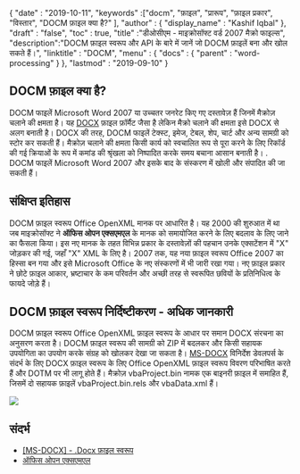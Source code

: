 {
  "date" : "2019-10-11",
  "keywords" :["docm", "फ़ाइल", "प्रारूप", "फ़ाइल प्रकार", "विस्तार", "DOCM फ़ाइल क्या है?" ],
  "author" : {
    "display_name" : "Kashif Iqbal"
},
  "draft" : "false",
  "toc" : true,
  "title" :"डीओसीएम - माइक्रोसॉफ्ट वर्ड 2007 मैक्रो फाइल्स",
  "description":"DOCM फ़ाइल स्वरूप और API के बारे में जानें जो DOCM फ़ाइलें बना और खोल सकते हैं।",
  "linktitle" : "DOCM",
  "menu" : {
    "docs" : {
      "parent" : "word-processing"
}
},
  "lastmod" : "2019-09-10"
}

## DOCM फ़ाइल क्या है?

DOCM फाइलें Microsoft Word 2007 या उच्चतर जनरेट किए गए दस्तावेज़ हैं जिनमें मैक्रोज़ चलाने की क्षमता है। यह [DOCX](/word-processing/docx/) फ़ाइल फ़ॉर्मैट जैसा है लेकिन मैक्रो चलाने की क्षमता इसे DOCX से अलग बनाती है। DOCX की तरह, DOCM फाइलें टेक्स्ट, इमेज, टेबल, शेप, चार्ट और अन्य सामग्री को स्टोर कर सकती हैं। मैक्रोज़ चलाने की क्षमता किसी कार्य को स्वचालित रूप से पूरा करने के लिए रिकॉर्ड की गई क्रियाओं के रूप में कमांड की श्रृंखला को निष्पादित करके समय बचाना आसान बनाती है। . DOCM फाइलें Microsoft Word 2007 और इसके बाद के संस्करण में खोली और संपादित की जा सकती हैं।

## संक्षिप्त इतिहास

DOCM फ़ाइल स्वरूप Office OpenXML मानक पर आधारित है। यह 2000 की शुरुआत में था जब माइक्रोसॉफ्ट ने **ऑफिस ओपन एक्सएमएल** के मानक को समायोजित करने के लिए बदलाव के लिए जाने का फैसला किया। इस नए मानक के तहत विभिन्न प्रकार के दस्तावेज़ों की पहचान उनके एक्सटेंशन में "X" जोड़कर की गई, जहाँ "X" XML के लिए है। 2007 तक, यह नया फ़ाइल स्वरूप Office 2007 का हिस्सा बन गया और इसे Microsoft Office के नए संस्करणों में भी जारी रखा गया। नए फ़ाइल प्रकार ने छोटे फ़ाइल आकार, भ्रष्टाचार के कम परिवर्तन और अच्छी तरह से स्वरूपित छवियों के प्रतिनिधित्व के फायदे जोड़े हैं।

## DOCM फ़ाइल स्वरूप निर्दिष्टीकरण - अधिक जानकारी

DOCM फ़ाइल स्वरूप Office OpenXML फ़ाइल स्वरूप के आधार पर समान DOCX संरचना का अनुसरण करता है। DOCM फ़ाइल स्वरूप की सामग्री को ZIP में बदलकर और किसी सहायक उपयोगिता का उपयोग करके संग्रह को खोलकर देखा जा सकता है। [MS-DOCX](https://msdn.microsoft.com/en-us/library/dd773189(v#office.12).aspx) विनिर्देश डेवलपर्स के संदर्भ के लिए DOCX फ़ाइल स्वरूप के लिए Office OpenXML फ़ाइल स्वरूप विवरण परिभाषित करते हैं और DOTM पर भी लागू होते हैं। मैक्रोज़ vbaProject.bin नामक एक बाइनरी फ़ाइल में समाहित हैं, जिसमें दो सहायक फ़ाइलें vbaProject.bin.rels और vbaData.xml हैं।

![](https://social.technet.microsoft.com/Forums/getfile/331363)

## संदर्भ

* [[MS-DOCX] - .Docx फ़ाइल स्वरूप](https://msdn.microsoft.com/en-us/library/dd773189(v#office.12).aspx)
* [ऑफिस ओपन एक्सएमएल](http://officeopenxml.com/)

